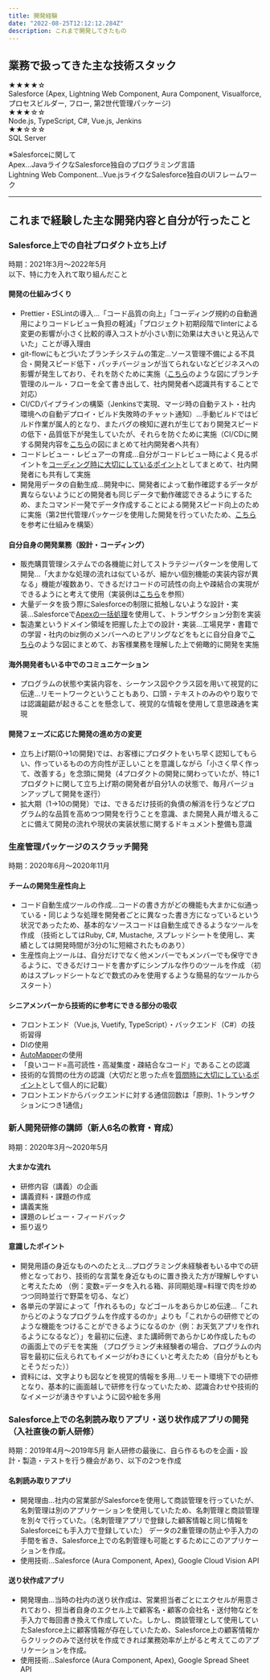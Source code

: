 ```yaml
---
title: 開発経験
date: "2022-08-25T12:12:12.284Z"
description: これまで開発してきたもの
---
```


## 業務で扱ってきた主な技術スタック  
★★★★☆  
Salesforce (Apex, Lightning Web Component, Aura Component, Visualforce, プロセスビルダー, フロー, 第2世代管理パッケージ)  
★★★☆☆  
Node.js, TypeScript, C#, Vue.js, Jenkins  
★★☆☆☆  
SQL Server  

※Salesforceに関して  
Apex...JavaライクなSalesforce独自のプログラミング言語  
Lightning Web Component...Vue.jsライクなSalesforce独自のUIフレームワーク

<hr />
<!-- 以下はよく使うため、テンプレとしてコメントで記載している -->
<!-- <a href="" target="_blank">こちら</a> -->

## これまで経験した主な開発内容と自分が行ったこと
### **Salesforce上での自社プロダクト立ち上げ**
時期：2021年3月〜2022年5月  
以下、特に力を入れて取り組んだこと

#### 開発の仕組みづくり
* Prettier・ESLintの導入...「コード品質の向上」「コーディング規約の自動適用によりコードレビュー負担の軽減」「プロジェクト初期段階でlinterによる変更の影響が小さく比較的導入コストが小さい割に効果は大きいと見込んでいた」ことが導入理由
* git-flowにもとづいたブランチシステムの策定...ソース管理不備による不具合・開発スピード低下・パッチバージョンが当てられないなどビジネスへの影響が発生しており、それを防ぐために実施（<a href="https://camo.qiitausercontent.com/92a6cc97dd6569e00c2f32455ed2ad0273cc2149/68747470733a2f2f71696974612d696d6167652d73746f72652e73332e61702d6e6f727468656173742d312e616d617a6f6e6177732e636f6d2f302f3233343237352f34393539366463382d626339362d326330332d353230322d3536363039303232356364342e706e67" target="_blank">こちら</a>のような図にブランチ管理のルール・フローを全て書き出して、社内開発者へ認識共有することで対応）
* CI/CDパイプラインの構築（Jenkinsで実現、マージ時の自動テスト・社内環境への自動デプロイ・ビルド失敗時のチャット通知）...手動ビルドではビルド作業が属人的となり、またバグの検知に遅れが生じており開発スピードの低下・品質低下が発生していたが、それらを防ぐために実施（CI/CDに関する開発内容を<a href="https://camo.qiitausercontent.com/c28fccf63be045b012f7a8e1797f6b3941c2da53/68747470733a2f2f71696974612d696d6167652d73746f72652e73332e61702d6e6f727468656173742d312e616d617a6f6e6177732e636f6d2f302f3233343237352f61323332316632642d356431302d326161302d363037372d3534356131623163376437352e706e67" target="_blank">こちら</a>の図にまとめて社内開発者へ共有）
* コードレビュー・レビュアーの育成...自分がコードレビュー時によく見るポイントを<a href="https://qiita.com/shin4488/items/9a2609672ddb7545a51b" target="_blank">コーディング時に大切にしているポイント</a>としてまとめて、社内開発者にも共有して実施
* 開発用データの自動生成...開発中に、開発者によって動作確認するデータが異ならないようにどの開発者も同じデータで動作確認できるようにするため、またコマンド一発でデータ作成することによる開発スピード向上のために実施（第2世代管理パッケージを使用した開発を行っていたため、<a href="https://qiita.com/hanamizuki10/items/35a8095a57ca2c8f1ca8" target="_blank">こちら</a>を参考に仕組みを構築）

#### 自分自身の開発業務（設計・コーディング）
* 販売購買管理システムでの各機能に対してストラテジーパターンを使用して開発...「大まかな処理の流れは似ているが、細かい個別機能の実装内容が異なる」機能が複数あり、できるだけコードの可読性の向上や疎結合の実現ができるようにと考えて使用（実装例は<a href="https://qiita.com/shin4488/items/9a2609672ddb7545a51b#%E3%83%A1%E3%82%BD%E3%83%83%E3%83%89%E5%91%BC%E3%81%B3%E5%87%BA%E3%81%97%E5%81%B4%E3%81%A7%E8%A1%8C%E3%81%86%E5%87%A6%E7%90%86%E3%82%92%E6%B1%BA%E5%AE%9A" target="_blank">こちら</a>を参照）
* 大量データを扱う際にSalesforceの制限に抵触しないような設計・実装...Salesforceで<a href="https://developer.salesforce.com/docs/atlas.ja-jp.apexcode.meta/apexcode/apex_batch_interface.htm" target="_blank">Apexの一括処理</a>を使用して、トランザクション分割を実装
* 製造業というドメイン領域を把握した上での設計・実装...工場見学・書籍での学習・社内のbiz側のメンバーへのヒアリングなどをもとに自分自身で<a href="https://camo.qiitausercontent.com/03f11d79317960c874f6715353e1909d143ac06a/68747470733a2f2f71696974612d696d6167652d73746f72652e73332e61702d6e6f727468656173742d312e616d617a6f6e6177732e636f6d2f302f3233343237352f33623131656462632d313631612d616464342d646165312d6339376366353464636334312e706e67" target="_blank">こちら</a>のような図にまとめて、お客様業務を理解した上で俯瞰的に開発を実施

#### 海外開発者もいる中でのコミュニケーション
* プログラムの状態や実装内容を、シーケンス図やクラス図を用いて視覚的に伝達...リモートワークということもあり、口頭・テキストのみのやり取りでは認識齟齬が起きることを懸念して、視覚的な情報を使用して意思疎通を実現

#### 開発フェーズに応じた開発の進め方の変更
* 立ち上げ期(0→1の開発)では、お客様にプロダクトをいち早く認知してもらい、作っているものの方向性が正しいことを意識しながら「小さく早く作って、改善する」を念頭に開発（4プロダクトの開発に関わっていたが、特に1プロダクトに関して立ち上げ期の開発者が自分1人の状態で、毎月バージョンアップして開発を遂行）
* 拡大期（1→10の開発）では、できるだけ技術的負債の解消を行うなどプログラム的な品質を高めつつ開発を行うことを意識、また開発人員が増えることに備えて開発の流れや現状の実装状態に関するドキュメント整備も意識

### **生産管理パッケージのスクラッチ開発**
時期：2020年6月〜2020年11月

#### チームの開発生産性向上
* コード自動生成ツールの作成...コードの書き方がどの機能も大まかに似通っている・同じような処理を開発者ごとに異なった書き方になっているという状況であったため、基本的なソースコードは自動生成できるようなツールを作成
    （技術としてはRuby, C#, Mustache, スプレッドシートを使用し、実績としては開発時間が3分の1に短縮されたものあり）
* 生産性向上ツールは、自分だけでなく他メンバーでもメンバーでも保守できるように、できるだけコードを書かずにシンプルな作りのツールを作成
    （初めはスプレッドシートなどで数式のみを使用するような簡易的なツールからスタート）

#### シニアメンバーから技術的に参考にできる部分の吸収
* フロントエンド（Vue.js, Vuetify, TypeScript）・バックエンド（C#）の技術習得
* DIの使用
* <a href="https://automapper.org/" target="_blank">AutoMapper</a>の使用
* 「良いコード=高可読性・高凝集度・疎結合なコード」であることの認識
* 技術的な質問の仕方の認識（大切だと思った点を<a href="https://qiita.com/shin4488/items/3057773158faa4363094" target="_blank">質問時に大切にしているポイント</a>として個人的に記載）
* フロントエンドからバックエンドに対する通信回数は「原則、1トランザクションにつき1通信」

### **新人開発研修の講師（新人6名の教育・育成）**
時期：2020年3月〜2020年5月
#### 大まかな流れ
* 研修内容（講義）の企画
* 講義資料・課題の作成
* 講義実施
* 課題のレビュー・フィードバック
* 振り返り

#### 意識したポイント
* 開発用語の身近なものへのたとえ...プログラミング未経験者もいる中での研修となっており、技術的な言葉を身近なものに置き換えた方が理解しやすいと考えたため
    （例：変数=データを入れる箱、非同期処理=料理で肉を炒めつつ同時並行で野菜を切る、など）
* 各単元の学習によって「作れるもの」などゴールをあらかじめ伝達...「これからどのようなプログラムを作成するのか」よりも「これからの研修でどのような機能をつけることができるようになるのか（例：お天気アプリを作れるようになるなど）」を最初に伝達、また講師側であらかじめ作成したものの画面上でのデモを実施
    （プログラミング未経験者の場合、プログラムの内容を最初に伝えられてもイメージがわきにくいと考えたため（自分がもともとそうだった））
* 資料には、文字よりも図などを視覚的情報を多用...リモート環境下での研修となり、基本的に画面越しで研修を行なっていたため、認識合わせや技術的なイメージが湧きやすいように図や絵を多用

<!-- ### Salesforceと他社の販売管理システムのデータ連携（受託案件） -->

### **Salesforce上での名刺読み取りアプリ・送り状作成アプリの開発（入社直後の新人研修）**
時期：2019年4月〜2019年5月
新人研修の最後に、自ら作るものを企画・設計・製造・テストを行う機会があり、以下の2つを作成

#### 名刺読み取りアプリ
* 開発理由...社内の営業部がSalesforceを使用して商談管理を行っていたが、名刺管理は別のアプリケーションを使用していたため、名刺管理と商談管理を別々で行っていた。（名刺管理アプリで登録した顧客情報と同じ情報をSalesforceにも手入力で登録していた）
    データの2重管理の防止や手入力の手間を省き、Salesforce上での名刺管理も可能とするためにこのアプリケーションを作成。
* 使用技術...Salesforce (Aura Component, Apex), Google Cloud Vision API

#### 送り状作成アプリ
* 開発理由...当時の社内の送り状作成は、営業担当者ごとにエクセルが用意されており、担当者自身のエクセル上で顧客名・顧客の会社名・送付物などを手入力で毎回書き換えて作成していた。しかし、商談管理として使用していたSalesforce上に顧客情報が存在していたため、Salesforce上の顧客情報からクリックのみで送付状を作成できれば業務効率が上がると考えてこのアプリケーションを作成。
* 使用技術...Salesforce (Aura Component, Apex), Google Spread Sheet API
